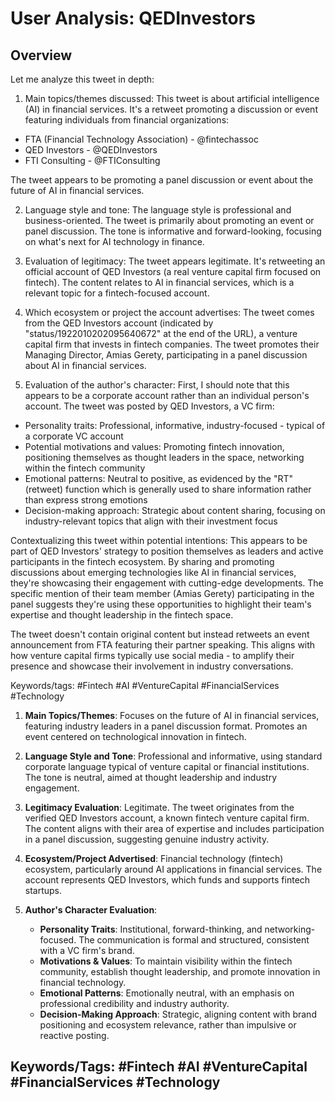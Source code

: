 # User Analysis: QEDInvestors

## Overview

<think>
Let me analyze this tweet in depth:

1. Main topics/themes discussed:
This tweet is about artificial intelligence (AI) in financial services. It's a retweet promoting a discussion or event featuring individuals from financial organizations:
- FTA (Financial Technology Association) - @fintechassoc
- QED Investors - @QEDInvestors
- FTI Consulting - @FTIConsulting

The tweet appears to be promoting a panel discussion or event about the future of AI in financial services.

2. Language style and tone:
The language style is professional and business-oriented. The tweet is primarily about promoting an event or panel discussion. The tone is informative and forward-looking, focusing on what's next for AI technology in finance.

3. Evaluation of legitimacy:
The tweet appears legitimate. It's retweeting an official account of QED Investors (a real venture capital firm focused on fintech). The content relates to AI in financial services, which is a relevant topic for a fintech-focused account.

4. Which ecosystem or project the account advertises:
The tweet comes from the QED Investors account (indicated by "status/1922010202095640672" at the end of the URL), a venture capital firm that invests in fintech companies. The tweet promotes their Managing Director, Amias Gerety, participating in a panel discussion about AI in financial services.

5. Evaluation of the author's character:
First, I should note that this appears to be a corporate account rather than an individual person's account. The tweet was posted by QED Investors, a VC firm:

- Personality traits: Professional, informative, industry-focused - typical of a corporate VC account
- Potential motivations and values: Promoting fintech innovation, positioning themselves as thought leaders in the space, networking within the fintech community
- Emotional patterns: Neutral to positive, as evidenced by the "RT" (retweet) function which is generally used to share information rather than express strong emotions
- Decision-making approach: Strategic about content sharing, focusing on industry-relevant topics that align with their investment focus

Contextualizing this tweet within potential intentions: This appears to be part of QED Investors' strategy to position themselves as leaders and active participants in the fintech ecosystem. By sharing and promoting discussions about emerging technologies like AI in financial services, they're showcasing their engagement with cutting-edge developments. The specific mention of their team member (Amias Gerety) participating in the panel suggests they're using these opportunities to highlight their team's expertise and thought leadership in the fintech space.

The tweet doesn't contain original content but instead retweets an event announcement from FTA featuring their partner speaking. This aligns with how venture capital firms typically use social media - to amplify their presence and showcase their involvement in industry conversations.

Keywords/tags:
#Fintech #AI #VentureCapital #FinancialServices #Technology
</think>

1. **Main Topics/Themes**: Focuses on the future of AI in financial services, featuring industry leaders in a panel discussion format. Promotes an event centered on technological innovation in fintech.

2. **Language Style and Tone**: Professional and informative, using standard corporate language typical of venture capital or financial institutions. The tone is neutral, aimed at thought leadership and industry engagement.

3. **Legitimacy Evaluation**: Legitimate. The tweet originates from the verified QED Investors account, a known fintech venture capital firm. The content aligns with their area of expertise and includes participation in a panel discussion, suggesting genuine industry activity.

4. **Ecosystem/Project Advertised**: Financial technology (fintech) ecosystem, particularly around AI applications in financial services. The account represents QED Investors, which funds and supports fintech startups.

5. **Author's Character Evaluation**:
   - **Personality Traits**: Institutional, forward-thinking, and networking-focused. The communication is formal and structured, consistent with a VC firm's brand.
   - **Motivations & Values**: To maintain visibility within the fintech community, establish thought leadership, and promote innovation in financial technology.
   - **Emotional Patterns**: Emotionally neutral, with an emphasis on professional credibility and industry authority.
   - **Decision-Making Approach**: Strategic, aligning content with brand positioning and ecosystem relevance, rather than impulsive or reactive posting.

**Keywords/Tags**: #Fintech #AI #VentureCapital #FinancialServices #Technology
---
